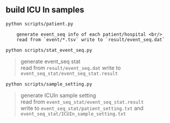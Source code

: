 ## build ICU In samples
`python scripts/patient.py`

        generate event_seq info of each patient/hospital <br/>
        read from `event/*.tsv` write to `result/event_seq.dat`

`python scripts/stat_event_seq.py`

>   generate event_seq stat <br/>
>   read from `result/event_seq.dat` write to `event_seq_stat/event_seq_stat.result`

`python scripts/sample_setting.py`

>   generate ICUIn sample setting <br/>
>   read from `event_seq_stat/event_seq_stat.result` <br/>
>   write to `event_seq_stat/patient_setting.txt` and `event_seq_stat/ICUIn_sample_setting.txt`



